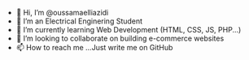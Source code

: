 - 👋 Hi, I’m @oussamaelliazidi
- 👀 I’m  an Electrical Enginering Student
- 🌱 I’m currently learning Web Development (HTML, CSS, JS, PHP...)
- 💞️ I’m looking to collaborate on building e-commerce websites
- 📫 How to reach me ...Just write me on GitHub

<!---
oussamaelliazidi/oussamaelliazidi is a ✨ special ✨ repository because its `README.md` (this file) appears on your GitHub profile.
You can click the Preview link to take a look at your changes.
--->
